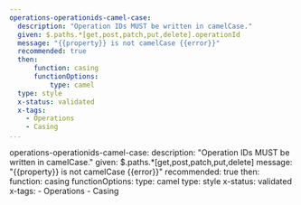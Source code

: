 ```yaml
--- 
operations-operationids-camel-case:
  description: "Operation IDs MUST be written in camelCase."
  given: $.paths.*[get,post,patch,put,delete].operationId
  message: "{{property}} is not camelCase {{error}}"
  recommended: true
  then:
      function: casing
      functionOptions:
          type: camel
  type: style
  x-status: validated
  x-tags:
    - Operations
    - Casing
...
```

operations-operationids-camel-case:
  description: "Operation IDs MUST be written in camelCase."
  given: $.paths.*[get,post,patch,put,delete]
  message: "{{property}} is not camelCase {{error}}"
  recommended: true
    then:
        function: casing
        functionOptions:
            type: camel
  type: style
  x-status: validated
  x-tags:
    - Operations
    - Casing  